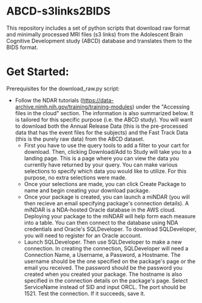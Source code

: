 # ABCD-s3links2BIDS
This repository includes a set of python scripts that download raw format and minimally processed MRI files (s3 links) from the Adolescent Brain Cognitive Development study (ABCD) database and translates them to the BIDS format.
# Get Started:
Prerequisites for the download_raw.py script:
- Follow the NDAR tutorials (https://data-archive.nimh.nih.gov/training/training-modules) under the "Accessing files in the cloud" section. The information is also summarized below. It is tailored for this specific purpose (i.e. the ABCD study). You will want to download both the Annual Release Data (this is the pre-processed data that has the event files for the subjects) and the Fast Track Data (this is the purely raw data) from the ABCD dataset.
  - First you have to use the query tools to add a filter to your cart for download. Then, clicking Download/Add to Study will take you to a landing page. This is a page where you can view the data you currently have returned by your query. You can make various selections to specify which data you would like to utilize. For this purpose, no extra selections were made.
  - Once your selections are made, you can click Create Package to name and begin creating your download package.
  - Once your package is created, you can launch a miNDAR (you will then recieve an email specifying package's connection details). A miNDAR is a NDA-hosted Oracle database in the AWS cloud. Deploying your package to the miNDAR will help form each measure into a table. You can then connect to the database using NDA credentials and Oracle's SQLDeveloper. To download SQLDeveloper, you will need to register for an Oracle account.
  - Launch SQLDeveloper. Then use SQLDeveloper to make a new connection. In creating the connection, SQLDeveloper will need a Connection Name, a Username, a Password, a Hostname. The username should be the one specified on the package's page or the email you received. The password should be the password you created when you created your package. The hostname is also specified in the connection details on the package's page. Select ServiceName instead of SID and input ORCL. The port should be 1521. Test the connection. If it succeeds, save it.
  
